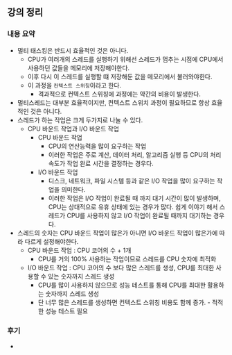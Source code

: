 ## 강의 정리
### 내용 요약
- 멀티 태스킹은 반드시 효율적인 것은 아니다.
    - CPU가 여러개의 스레드를 실행하기 위해선 스레드가 멈추는 시점에 CPU에서 사용하던 값들을 메모리에 저장해야한다.
    - 이후 다시 이 스레드를 실행할 떄 저장해둔 값을 메모리에서 불러와야한다.
    - 이 과정을 `컨텍스트 스위칭`이라고 한다.
        - 격과적으로 컨텍스트 스위칭에 과정에는 약간의 비용이 발생한다.
- 멀티스레드는 대부분 효율적이지만, 컨텍스트 스위치 과정이 필요하므로 항상 효율적인 것은 아니다.
- 스레드가 하는 작업은 크게 두가지로 나눌 수 있다.
    - CPU 바운드 작업과 I/O 바운드 작업
        - CPU 바운드 작업
            - CPU의 연산능력을 많이 요구하는 작업
            - 이러한 작업은 주로 계산, 데이터 처리, 알고리즘 실행 등 CPU의 처리 속도가 작업 완료 시간을 결정하는 경우다.
        - I/O 바운드 작업
            - 디스크, 네트워크, 파일 시스템 등과 같은 I/O 작업을 많이 요구하는 작업을 의미한다.
            - 이러한 작업은 I/O 작업이 완료될 때 까지 대기 시간이 많이 발생하며, CPU는 상대적으로 유휴 상태에 있는 경우가 많다. 쉽게 이야기 해서 스레드가 CPU를 사용하지 않고 I/O 작업이 완료될 때까지 대기하는 경우다.
- 스레드의 숫자는 CPU 바운드 작업이 많은가 아니면 I/O 바운드 작업이 많은가에 따라 다르게 설정해야한다.
    - CPU 바운드 작업 : CPU 코어의 수 + 1개
        - CPU를 거의 100% 사용하는 작업이므로 스레드를 CPU 숫자에 최적화
    - I/O 바운드 작업 : CPU 코어의 수 보다 많은 스레드를 생성, CPU를 최대한 사용할 수 있는 숫자까지 스레드 생성
        - CPU를 많이 사용하지 않으므로 성능 테스트를 통해 CPU를 최대한 활용하는 숫자까지 스레드 생성
        - 단 너무 많은 스레드를 생성하면 컨텍스트 스위칭 비용도 함께 증가. - 적적한 성능 테스트 필요

### 후기
- 